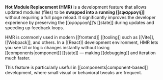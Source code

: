 **Hot Module Replacement (HMR)** is a development feature that allows updated modules (files) to be **swapped into a running [[εφαρμογή]]** without requiring a full page reload. It significantly improves the developer experience by preserving the [[εφαρμογή]]’s [[state]] during updates and speeding up feedback loops.

HMR is commonly used in modern [[frontend]] [[tooling]] such as [[Vite]], [[Webpack]], and others. In a [[React]] development environment, HMR lets you see UI or logic changes instantly without losing [[components|component]] [[state]] — making [[debugging]] and iteration much faster.

This feature is particularly useful in [[components|component-based]] development, where small visual or behavioral tweaks are frequent.